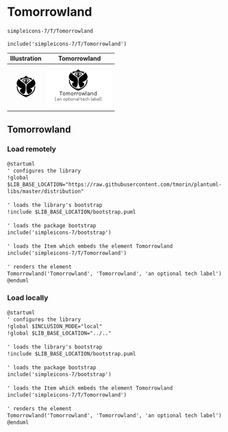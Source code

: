 # Tomorrowland


```text
simpleicons-7/T/Tomorrowland
```

```text
include('simpleicons-7/T/Tomorrowland')
```



| Illustration | Tomorrowland |
| :---: | :---: |
| ![illustration for Illustration](../../simpleicons-7/T/Tomorrowland.png) | ![illustration for Tomorrowland](../../simpleicons-7/T/Tomorrowland.Local.png) |




## Tomorrowland

### Load remotely
```plantuml
@startuml
' configures the library
!global $LIB_BASE_LOCATION="https://raw.githubusercontent.com/tmorin/plantuml-libs/master/distribution"

' loads the library's bootstrap
!include $LIB_BASE_LOCATION/bootstrap.puml

' loads the package bootstrap
include('simpleicons-7/bootstrap')

' loads the Item which embeds the element Tomorrowland
include('simpleicons-7/T/Tomorrowland')

' renders the element
Tomorrowland('Tomorrowland', 'Tomorrowland', 'an optional tech label')
@enduml
```

### Load locally
```plantuml
@startuml
' configures the library
!global $INCLUSION_MODE="local"
!global $LIB_BASE_LOCATION="../.."

' loads the library's bootstrap
!include $LIB_BASE_LOCATION/bootstrap.puml

' loads the package bootstrap
include('simpleicons-7/bootstrap')

' loads the Item which embeds the element Tomorrowland
include('simpleicons-7/T/Tomorrowland')

' renders the element
Tomorrowland('Tomorrowland', 'Tomorrowland', 'an optional tech label')
@enduml
```


